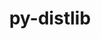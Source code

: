 ---
title: "py-distlib"
layout: cache
categories: [package, develop-2023-09-24]
meta: {"versions": ["0.3.6"], "compilers": ["gcc@=11.1.0"], "oss": ["ubuntu20.04"], "platforms": ["linux"], "targets": ["ppc64le", "x86_64_v3"], "stacks": ["data-vis-sdk", "e4s", "e4s-power", "root"], "num_specs": 4, "num_specs_by_stack": {"root": 4, "e4s-power": 1, "e4s": 2, "data-vis-sdk": 1}}
spec_details: [{"hash": "lngkfl5x2ea2pcvwakpvp654jb4hoclw", "compiler": "gcc@=11.1.0", "versions": ["0.3.6"], "os": "ubuntu20.04", "platform": "linux", "target": "ppc64le", "variants": ["build_system=python_pip"], "stacks": ["root", "e4s-power"], "size": "-", "tarball": "https://binaries.spack.io/releases/develop-2023-09-24/build_cache/linux-ubuntu20.04-ppc64le/gcc-11.1.0/py-distlib-0.3.6/linux-ubuntu20.04-ppc64le-gcc-11.1.0-py-distlib-0.3.6-lngkfl5x2ea2pcvwakpvp654jb4hoclw.spack"}, {"hash": "p2yj2vhcn3epfnwzlehocolysrklzcxs", "compiler": "gcc@=11.1.0", "versions": ["0.3.6"], "os": "ubuntu20.04", "platform": "linux", "target": "x86_64_v3", "variants": ["build_system=python_pip"], "stacks": ["root", "e4s"], "size": "-", "tarball": "https://binaries.spack.io/releases/develop-2023-09-24/build_cache/linux-ubuntu20.04-x86_64_v3/gcc-11.1.0/py-distlib-0.3.6/linux-ubuntu20.04-x86_64_v3-gcc-11.1.0-py-distlib-0.3.6-p2yj2vhcn3epfnwzlehocolysrklzcxs.spack"}, {"hash": "3pxgk3pubz4c5uh6ty2geedv7s4md6pm", "compiler": "gcc@=11.1.0", "versions": ["0.3.6"], "os": "ubuntu20.04", "platform": "linux", "target": "x86_64_v3", "variants": ["build_system=python_pip"], "stacks": ["data-vis-sdk", "root"], "size": "-", "tarball": "https://binaries.spack.io/releases/develop-2023-09-24/build_cache/linux-ubuntu20.04-x86_64_v3/gcc-11.1.0/py-distlib-0.3.6/linux-ubuntu20.04-x86_64_v3-gcc-11.1.0-py-distlib-0.3.6-3pxgk3pubz4c5uh6ty2geedv7s4md6pm.spack"}, {"hash": "qa433yscyknqln5ih3hkr4xedhsu43es", "compiler": "gcc@=11.1.0", "versions": ["0.3.6"], "os": "ubuntu20.04", "platform": "linux", "target": "x86_64_v3", "variants": ["build_system=python_pip"], "stacks": ["root", "e4s"], "size": "-", "tarball": "https://binaries.spack.io/releases/develop-2023-09-24/build_cache/linux-ubuntu20.04-x86_64_v3/gcc-11.1.0/py-distlib-0.3.6/linux-ubuntu20.04-x86_64_v3-gcc-11.1.0-py-distlib-0.3.6-qa433yscyknqln5ih3hkr4xedhsu43es.spack"}]
---
